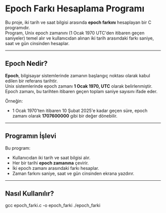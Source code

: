 # Epoch Farkı Hesaplama Programı

Bu proje, iki tarih ve saat bilgisi arasında **epoch farkını** hesaplayan bir C programıdır.  
Program, Unix epoch zamanını (1 Ocak 1970 UTC'den itibaren geçen saniyeler) temel alır ve kullanıcıdan alınan iki tarih arasındaki farkı saniye, saat ve gün cinsinden hesaplar.

---

## **Epoch Nedir?**

**Epoch**, bilgisayar sistemlerinde zamanın başlangıç noktası olarak kabul edilen bir referans tarihtir.  
Unix sistemlerinde epoch zamanı **1 Ocak 1970, UTC** olarak belirlenmiştir.  
Epoch zamanı, bu tarihten itibaren geçen toplam saniye sayısını ifade eder.

Örneğin:  
- 1 Ocak 1970'ten itibaren 10 Şubat 2025'e kadar geçen süre, epoch zamanı olarak **1707600000** gibi bir değer dönebilir.

---

## **Programın İşlevi**

Bu program:
- Kullanıcıdan iki tarih ve saat bilgisi alır.
- Her bir tarihi **epoch zamanına** çevirir.
- İki epoch zamanı arasındaki farkı hesaplar.
- Zaman farkını saniye, saat ve gün cinsinden ekrana yazdırır.

---

## **Nasıl Kullanılır?**

gcc epoch_farki.c -o epoch_farki
./epoch_farki

